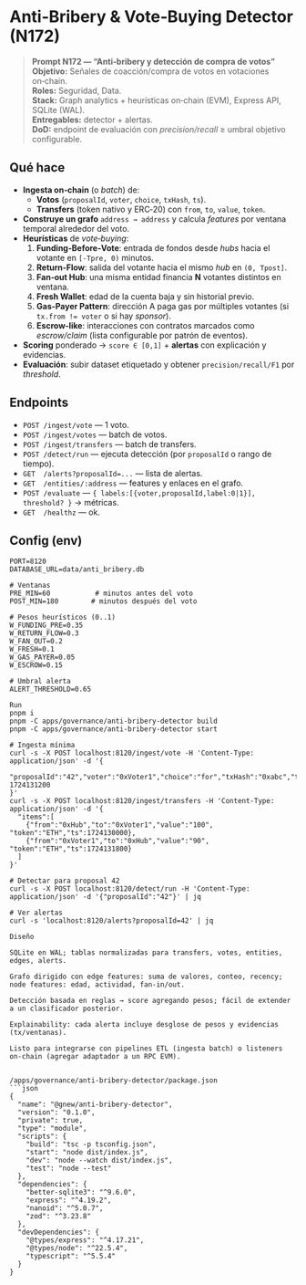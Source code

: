 
# Anti‑Bribery & Vote‑Buying Detector (N172)

> **Prompt N172 — “Anti‑bribery y detección de compra de votos”**  
> **Objetivo:** Señales de coacción/compra de votos en votaciones on‑chain.  
> **Roles:** Seguridad, Data.  
> **Stack:** Graph analytics + heurísticas on‑chain (EVM), Express API, SQLite (WAL).  
> **Entregables:** detector + alertas.  
> **DoD:** endpoint de evaluación con *precision/recall* ≥ umbral objetivo configurable.

## Qué hace
- **Ingesta on‑chain** (o *batch*) de:
  - **Votos** (`proposalId`, `voter`, `choice`, `txHash`, `ts`).
  - **Transfers** (token nativo y ERC‑20) con `from`, `to`, `value`, `token`.
- **Construye un grafo** `address → address` y calcula *features* por ventana temporal alrededor del voto.
- **Heurísticas** de *vote‑buying*:
  1) **Funding‑Before‑Vote**: entrada de fondos desde *hubs* hacia el votante en `[-Tpre, 0)` minutos.  
  2) **Return‑Flow**: salida del votante hacia el mismo *hub* en `(0, Tpost]`.  
  3) **Fan‑out Hub**: una misma entidad financia **N** votantes distintos en ventana.  
  4) **Fresh Wallet**: edad de la cuenta baja y sin historial previo.  
  5) **Gas‑Payer Pattern**: dirección A paga gas por múltiples votantes (si `tx.from != voter` o si hay *sponsor*).
  6) **Escrow‑like**: interacciones con contratos marcados como *escrow/claim* (lista configurable por patrón de eventos).
- **Scoring** ponderado → `score ∈ [0,1]` + **alertas** con explicación y evidencias.
- **Evaluación**: subir dataset etiquetado y obtener `precision/recall/F1` por *threshold*.

## Endpoints
- `POST /ingest/vote` — 1 voto.  
- `POST /ingest/votes` — batch de votos.  
- `POST /ingest/transfers` — batch de transfers.  
- `POST /detect/run` — ejecuta detección (por `proposalId` o rango de tiempo).  
- `GET  /alerts?proposalId=...` — lista de alertas.  
- `GET  /entities/:address` — features y enlaces en el grafo.  
- `POST /evaluate` — `{ labels:[{voter,proposalId,label:0|1}], threshold? }` → métricas.  
- `GET  /healthz` — ok.

## Config (env)
```env
PORT=8120
DATABASE_URL=data/anti_bribery.db

# Ventanas
PRE_MIN=60           # minutos antes del voto
POST_MIN=180        # minutos después del voto

# Pesos heurísticos (0..1)
W_FUNDING_PRE=0.35
W_RETURN_FLOW=0.3
W_FAN_OUT=0.2
W_FRESH=0.1
W_GAS_PAYER=0.05
W_ESCROW=0.15

# Umbral alerta
ALERT_THRESHOLD=0.65

Run
pnpm i
pnpm -C apps/governance/anti-bribery-detector build
pnpm -C apps/governance/anti-bribery-detector start

# Ingesta mínima
curl -s -X POST localhost:8120/ingest/vote -H 'Content-Type: application/json' -d '{
  "proposalId":"42","voter":"0xVoter1","choice":"for","txHash":"0xabc","ts": 1724131200
}'
curl -s -X POST localhost:8120/ingest/transfers -H 'Content-Type: application/json' -d '{
  "items":[
    {"from":"0xHub","to":"0xVoter1","value":"100", "token":"ETH","ts":1724130000},
    {"from":"0xVoter1","to":"0xHub","value":"90", "token":"ETH","ts":1724131800}
  ]
}'

# Detectar para proposal 42
curl -s -X POST localhost:8120/detect/run -H 'Content-Type: application/json' -d '{"proposalId":"42"}' | jq

# Ver alertas
curl -s 'localhost:8120/alerts?proposalId=42' | jq

Diseño

SQLite en WAL; tablas normalizadas para transfers, votes, entities, edges, alerts.

Grafo dirigido con edge features: suma de valores, conteo, recency; node features: edad, actividad, fan‑in/out.

Detección basada en reglas → score agregando pesos; fácil de extender a un clasificador posterior.

Explainability: cada alerta incluye desglose de pesos y evidencias (tx/ventanas).

Listo para integrarse con pipelines ETL (ingesta batch) o listeners on‑chain (agregar adaptador a un RPC EVM).


/apps/governance/anti-bribery-detector/package.json
```json
{
  "name": "@gnew/anti-bribery-detector",
  "version": "0.1.0",
  "private": true,
  "type": "module",
  "scripts": {
    "build": "tsc -p tsconfig.json",
    "start": "node dist/index.js",
    "dev": "node --watch dist/index.js",
    "test": "node --test"
  },
  "dependencies": {
    "better-sqlite3": "^9.6.0",
    "express": "^4.19.2",
    "nanoid": "^5.0.7",
    "zod": "^3.23.8"
  },
  "devDependencies": {
    "@types/express": "^4.17.21",
    "@types/node": "^22.5.4",
    "typescript": "^5.5.4"
  }
}


